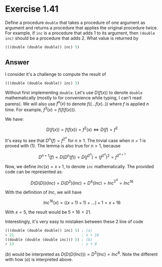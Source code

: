 # Exercise 1.41

Define a procedure `double` that takes a procedure of one argument as argument
and returns a procedure that applies the original procedure twice. For example,
if `inc` is a procedure that adds 1 to its argument, then `(double inc)` should
be a procedure that adds 2. What value is returned by

```scheme
(((double (double double)) inc) 5)
```

## Answer

I consider it's a challenge to compute the result of

```scheme
(((double (double double)) inc) 5)
```

Without first implementing `double`. Let's use $D(f(x))$ to denote `double`
mathematically (mostly to for convenience while typing, I can't read parens). We
will also use $f^n(x)$ to denote $f((...f(x)..))$ where $f$ is applied $n$ time.
For example, $f^3(x) = f(f(f(x)))$.

We have:

$$
D(f(x)) = f(f(x)) = f^2(x) \iff D(f) =  f^2 \tag{1}
$$

It's easy to see that $D^n(f) = f^{2^n}$ for $n \ge 1$. The trivial case when
$n=1$ is proved with $(1)$. The lemma is also true for $n>1$, because

$$
D^{n+1}(f) = D(D^n(f)) = D(f^{2^n}) =  (f^{2^n})^2 = f^{2^{n+1}}
$$

Now, we define $Inc(x) = x+1$, to denote `inc` mathematically. The provided code
can be represented as:

$$
D(D(D))(Inc) = D(D^2)(Inc) = D^4(Inc) =  Inc^{2^4} = Inc^{16}
$$

With the definition of $Inc$, we will have

$$
Inc^{16}(x) = ((x + 1) + 1) + ...) + 1 = x + 16
$$

With $x = 5$, the result would be $5+16 = 21$.

Interestingly, it's very easy to mistaken between these 2 line of code

```scheme
(((double (double double)) inc) 5) ; (a)
> 21                               ; x + 16
((double (double (double inc))) 5) ; (b)
> 13                               ; x + 8
```

$(b)$ would be interpreted as $D(D(D(Inc))) = D^3(Inc) = Inc^8$. Note the
different with how $(a)$ is interpreted above.
